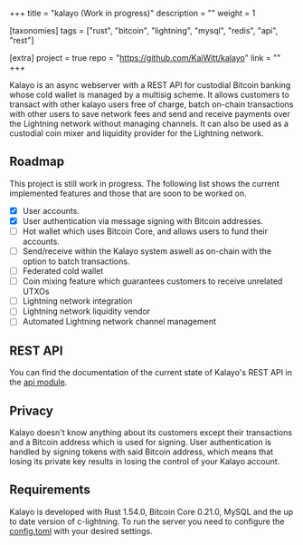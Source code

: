 +++
title = "kalayo (Work in progress)"
description = ""
weight = 1

[taxonomies]
tags = ["rust", "bitcoin", "lightning", "mysql", "redis", "api", "rest"]

[extra]
project = true
repo = "https://github.com/KaiWitt/kalayo"
link = ""
+++

Kalayo is an async webserver with a REST API for custodial Bitcoin banking whose cold wallet is managed by a multisig scheme. It allows customers to transact with other kalayo users free of charge, batch on-chain transactions with other users to save network fees and send and receive payments over the Lightning network without managing channels. It can also be used as a custodial coin mixer and liquidity provider for the Lightning network.

<!-- more -->

## Roadmap
This project is still work in progress. The following list shows the current implemented features and those that are soon to be worked on.
- [x] User accounts.
- [x] User authentication via message signing with Bitcoin addresses.
- [ ] Hot wallet which uses Bitcoin Core, and allows users to fund their accounts.
- [ ] Send/receive within the Kalayo system aswell as on-chain with the option to batch transactions.
- [ ] Federated cold wallet
- [ ] Coin mixing feature which guarantees customers to receive unrelated UTXOs
- [ ] Lightning network integration
- [ ] Lightning network liquidity vendor
- [ ] Automated Lightning network channel management

## REST API
You can find the documentation of the current state of Kalayo's REST API in the [api module](https://github.com/KaiWitt/kalayo/tree/master/src/api).

## Privacy
Kalayo doesn't know anything about its customers except their transactions and a Bitcoin address which is used for signing. User authentication is handled by signing tokens with said Bitcoin address, which means that losing its private key results in losing the control of your Kalayo account.

## Requirements
Kalayo is developed with Rust 1.54.0, Bitcoin Core 0.21.0, MySQL and the up to date version of c-lightning. To run the server you need to configure the [config.toml](https://github.com/KaiWitt/kalayo/blob/master/config.toml) with your desired settings.